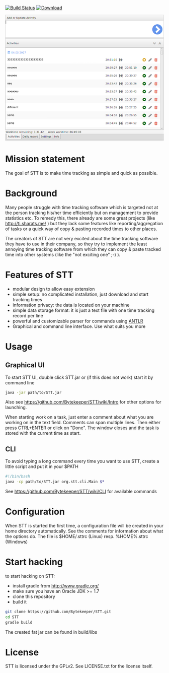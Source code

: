 [![Build Status](https://travis-ci.org/Bytekeeper/STT.svg)](https://travis-ci.org/Bytekeeper/STT) [ ![Download](https://api.bintray.com/packages/bytekeeper/generic/SimpleTimeTrack/images/download.png) ](https://bintray.com/bytekeeper/generic/SimpleTimeTrack/_latestVersion)

![Main window](https://raw.githubusercontent.com/Bytekeeper/STT/master/doc/MainApp.png)

# Mission statement 

The goal of STT is to make time tracking as simple and quick as possible.

# Background

Many people struggle with time tracking software which is targeted not at the person tracking his/her time efficiently but on management to provide statistics etc.
To remedy this, there already are some great projects (like http://ti.sharats.me/ ) but they lack some features like reporting/aggregation of tasks or a quick way of copy & pasting recorded times to other places. 

The creators of STT are not very excited about the time tracking software they have to use in their company, so they try to implement the least annoying time tracking software from which they can copy & paste tracked time into other systems (like the "not exciting one" ;-) ).

# Features of STT

- modular design to allow easy extension
- simple setup: no complicated installation, just download and start tracking times
- information privacy: the data is located on your machine
- simple data storage format: it is just a text file with one time tracking record per line
- powerful and customizable parser for commands using [ANTLR](http://www.antlr.org/)
- Graphical and command line interface. Use what suits you more

# Usage

## Graphical UI

To start STT UI, double click STT.jar or (if this does not work) start it by command line 
```bash
java -jar path/to/STT.jar
```

Also see https://github.com/Bytekeeper/STT/wiki/Intro for other options for launching.

When starting work on a task, just enter a comment about what you are working on in the text field. Comments can span multiple lines. Then either press CTRL+ENTER or click on "Done". The window closes and the task is stored with the current time as start.

## CLI

To avoid typing a long command every time you want to use STT, create a little script and put it in your $PATH
```bash
#!/bin/bash
java -cp path/to/STT.jar org.stt.cli.Main $*
```

See https://github.com/Bytekeeper/STT/wiki/CLI for available commands

# Configuration

When STT is started the first time, a configuration file will be created in your home directory automatically. See the comments for information about what the options do.
The file is $HOME/.sttrc (Linux) resp. %HOME%\.sttrc (Windows)

# Start hacking

to start hacking on STT:
- install gradle from http://www.gradle.org/
- make sure you have an Oracle JDK >= 1.7
- clone this repository 
- build it
```bash
git clone https://github.com/Bytekeeper/STT.git
cd STT
gradle build
```
The created fat jar can be found in build/libs

# License

STT is licensed under the GPLv2. See LICENSE.txt for the license itself.

